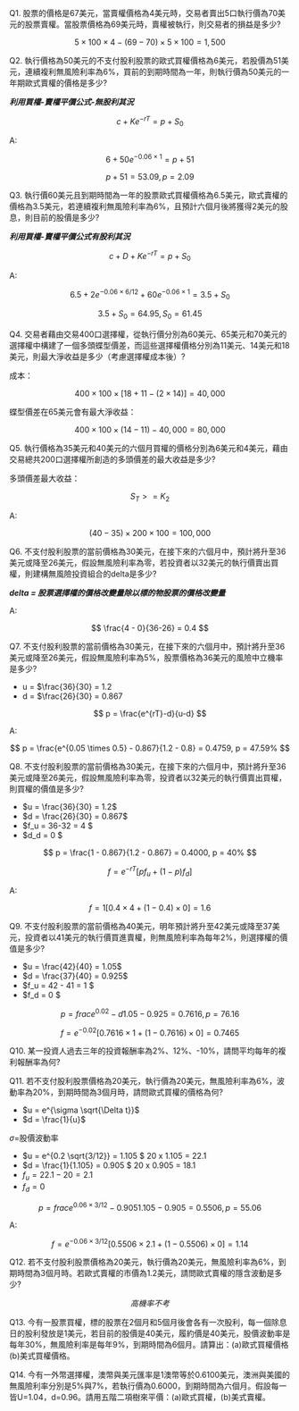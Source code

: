 Q1. 股票的價格是67美元，當賣權價格為4美元時，交易者賣出5口執行價為70美元的股票賣權。當股票價格為69美元時，賣權被執行，則交易者的損益是多少?

$$ 5 \times 100 \times 4 - (69 - 70) \times 5 \times 100 = 1,500 $$

Q2. 執行價格為50美元的不支付股利股票的歐式買權價格為6美元，若股價為51美元，連續複利無風險利率為6%，買前的到期時間為一年，則執行價為50美元的一年期歐式賣權的價格是多少?

***利用買權-賣權平價公式-無股利其況***

$$ c + Ke^{-rT} = p + S_0 $$

A:

$$ 6 + 50e^{-0.06 \times 1} = p + 51 $$

$$ p + 51 = 53.09, p = 2.09 $$

Q3. 執行價60美元且到期時間為一年的股票歐式買權價格為6.5美元，歐式賣權的價格為3.5美元，若連續複利無風險利率為6%，且預計六個月後將獲得2美元的股息，則目前的股價是多少?

***利用買權-賣權平價公式有股利其況***

$$ c + D + Ke^{-rT} = p + S_0 $$

A:

$$ 6.5 + 2e^{-0.06 \times 6/12} + 60e^{-0.06 \times 1} = 3.5 + S_0 $$

$$ 3.5 + S_0 = 64.95, S_0 = 61.45 $$

Q4. 交易者藉由交易400口選擇權，從執行價分別為60美元、65美元和70美元的選擇權中構建了一個多頭蝶型價差，而這些選擇權價格分別為11美元、14美元和18美元，則最大淨收益是多少（考慮選擇權成本後）?

成本：

$$ 400 \times 100 \times [18 + 11 - (2 \times 14)] = 40,000 $$

蝶型價差在65美元會有最大淨收益：

$$ 400 \times 100 \times (14 - 11) - 40,000 = 80,000 $$

Q5. 執行價格為35美元和40美元的六個月買權的價格分別為6美元和4美元，藉由交易總共200口選擇權所創造的多頭價差的最大收益是多少?

多頭價差最大收益：

$$ S_T >= K_2 $$

A:

$$ (40 - 35) \times 200 \times 100 = 100,000 $$

Q6. 不支付股利股票的當前價格為30美元，在接下來的六個月中，預計將升至36美元或降至26美元，假設無風險利率為零，若投資者以32美元的執行價賣出買權，則建構無風險投資組合的delta是多少?

***delta = 股票選擇權的價格改變量除以標的物股票的價格改變量***

A:

$$ \frac{4 - 0}{36-26} = 0.4 $$

Q7. 不支付股利股票的當前價格為30美元，在接下來的六個月中，預計將升至36美元或降至26美元，假設無風險利率為5%，股票價格為36美元的風險中立機率是多少?

- u = $\frac{36}{30} = 1.2
- d = $\frac{26}{30} = 0.867

$$ p = \frac{e^{rT}-d}{u-d} $$

A:

$$ p = \frac{e^{0.05 \times 0.5} - 0.867}{1.2 - 0.8} = 0.4759, p = 47.59% $$

Q8. 不支付股利股票的當前價格為30美元，在接下來的六個月中，預計將升至36美元或降至26美元，假設無風險利率為零，投資者以32美元的執行價賣出買權，則買權的價值是多少?

- $u = \frac{36}{30} = 1.2$
- $d = \frac{26}{30} = 0.867$
- $f_u = 36-32 = 4 $
- $d_d = 0 $

$$ p = \frac{1 - 0.867}{1.2 - 0.867} = 0.4000, p = 40% $$

$$ f = e^{-rT}[pf_u + (1-p) f_d] $$

A:

$$ f = 1[0.4 \times 4 + (1 - 0.4) \times 0] = 1.6 $$

Q9. 不支付股利股票的當前價格為40美元，明年預計將升至42美元或降至37美元，投資者以41美元的執行價買進賣權，則無風險利率為每年2%，則選擇權的價值是多少?

- $u = \frac{42}{40} = 1.05$
- $d = \frac{37}{40} = 0.925$
- $f_u = 42 - 41 = 1 $
- $f_d = 0 $

$$ p = frac{e^{0.02} - d}{1.05 - 0.925} = 0.7616, p = 76.16% $$

$$ f = e^{-0.02}[0.7616 \times 1 + (1 - 0.7616) \times 0] = 0.7465 $$

Q10. 某一投資人過去三年的投資報酬率為2%、12%、-10%，請問平均每年的複利報酬率為何?

Q11. 若不支付股利股票價格為20美元，執行價為20美元，無風險利率為6%，波動率為20%，到期時間為3個月時，請問歐式買權的價格為何?

- $u = e^{\sigma \sqrt{\Delta t}}$
- $d = \frac{1}{u}$

$\sigma$=股價波動率

- $u = e^{0.2 \sqrt{3/12}} = 1.105 $
20 x 1.105 = 22.1
- $d = \frac{1}{1.105} = 0.905 $
20 x 0.905 = 18.1
- $f_u = 22.1 - 20 = 2.1$
- $f_d = 0$


$$ p = frac{e^{0.06 \times 3/12} - 0.905}{1.105 - 0.905} = 0.5506, p = 55.06% $$

A:

$$ f = e^{-0.06 \times 3/12}[0.5506 \times 2.1 + (1 - 0.5506) \times 0] = 1.14 $$

Q12. 若不支付股利股票價格為20美元，執行價為20美元，無風險利率為6%，到期時間為3個月時。若歐式賣權的市價為1.2美元，請問歐式賣權的隱含波動是多少?

$$ 高機率不考 $$

Q13. 今有一股票買權，標的股票在2個月和5個月後會各有一次股利，每一個除息日的股利發放是1美元，若目前的股價是40美元，履約價是40美元，股價波動率是每年30%，無風險利率是每年9%，到期時間為6個月。請算出：(a)歐式買權價格(b)美式買權價格。

Q14. 今有一外幣選擇權，澳幣與美元匯率是1澳幣等於0.6100美元，澳洲與美國的無風險利率分別是5%與7%，若執行價為0.6000，到期時間為六個月。假設每一皆U=1.04，d=0.96。請用五階二項樹來平價：(a)歐式買權，(b)美式賣權。
